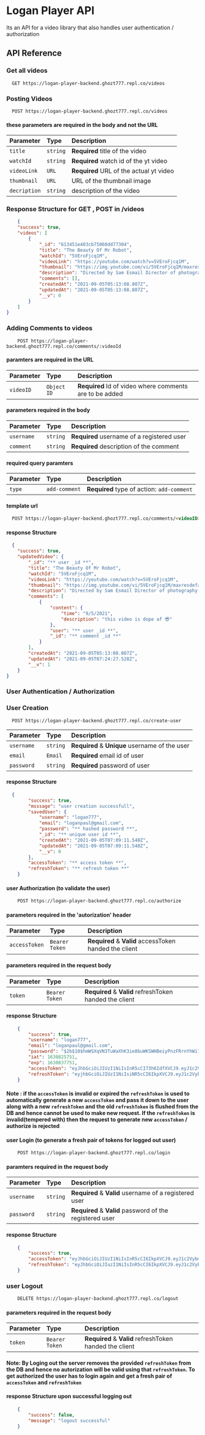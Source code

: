 
# Logan Player API

Its an API for a video library that also handles user authentication / authorization


## API Reference

### Get all videos

```http
  GET https://logan-player-backend.ghozt777.repl.co/videos
```


### Posting Videos

```http
  POST https://logan-player-backend.ghozt777.repl.co/videos
```
#### these parameters are required in the body and not the URL
| Parameter | Type     | Description                       |
| :-------- | :------- | :-------------------------------- |
| `title`         | `string` | **Required** title of the video |
| `watchId`         | `string` | **Required** watch id of the yt video |
| `videoLink`         | `URL` | **Required** URL of the actual yt video |
| `thumbnail`         | `URL` |  URL of the thumbnail image |
| `decription`         | `string` |  description of the video |


### Response Structure for GET , POST in /videos

``` json
    {
    "success": true,
    "videos": [
        {
            "_id": "613451e403cb75060dd77304",
            "title": "The Beauty Of Mr Robot",
            "watchId": "5VEroFjcq1M",
            "videoLink": "https://youtube.com/watch?v=5VEroFjcq1M",
            "thumbnail": "https://img.youtube.com/vi/5VEroFjcq1M/maxresdefault.jpg",
            "description": "Directed by Sam Esmail Director of photography : Tod Campbell Song : Where's my mind - Telepathic Teddy bear",
            "comments": [],
            "createdAt": "2021-09-05T05:13:08.807Z",
            "updatedAt": "2021-09-05T05:13:08.807Z",
            "__v": 0
        }
    ]
}
```


### Adding Comments to videos

```http
    POST https://logan-player-backend.ghozt777.repl.co/comments/:videoId
```
#### paramters are required in the URL
| Parameter | Type     | Description                       |
| :-------- | :------- | :-------------------------------- |
| `videoID`      | `Object ID` | **Required** Id of video where comments are to be added |

#### parameters required in the body
| Parameter | Type     | Description                       |
| :-------- | :------- | :-------------------------------- |
| `username`      | `string` | **Required** username of a registered user |
| `comment`      | `string` | **Required** description of the comment |

#### required query paramters
| Parameter | Type     | Description                       |
| :-------- | :------- | :-------------------------------- |
| `type`      | `add-comment` | **Required** type of action: `add-comment`|

#### template url
```html
  POST https://logan-player-backend.ghozt777.repl.co/comments/<videoID>?type=add-comment

```

#### response Structure

```json
  {
    "success": true,
    "updatedVideo": {
        "_id": "** user _id **",
        "title": "The Beauty Of Mr Robot",
        "watchId": "5VEroFjcq1M",
        "videoLink": "https://youtube.com/watch?v=5VEroFjcq1M",
        "thumbnail": "https://img.youtube.com/vi/5VEroFjcq1M/maxresdefault.jpg",
        "description": "Directed by Sam Esmail Director of photography : Tod Campbell Song : Where's my mind - Telepathic Teddy bear",
        "comments": [
            {
                "content": {
                    "time": "9/5/2021",
                    "description": "this video is dope af 😎"
                },
                "user": "** user _id **",
                "_id": "** comment _id **"
            }
        ],
        "createdAt": "2021-09-05T05:13:08.807Z",
        "updatedAt": "2021-09-05T07:24:27.528Z",
        "__v": 1
    }
}

```

### User Authentication / Authorization

### User Creation

```http
  POST https://logan-player-backend.ghozt777.repl.co/create-user
```

| Parameter | Type     | Description                       |
| :-------- | :------- | :-------------------------------- |
| `username`      | `string` | **Required** & **Unique** username of the user|
| `email`      | `Email` | **Required** email id of user|
| `password`      | `string` | **Required** password of user |

#### response Structure

```json
  {
        "success": true,
        "msssage": "user creation successfull",
        "savedUser": {
            "username": "logan777",
            "email": "loganpaul@gmail.com",
            "password": "** hashed password **",
            "_id": "** unique user id **",
            "createdAt": "2021-09-05T07:09:11.540Z",
            "updatedAt": "2021-09-05T07:09:11.540Z",
            "__v": 0
        },
        "accessToken": "** access token **",
        "refreshToken": "** refresh token **"
    }
```

#### user Authorization (to validate the user)

```html
    POST https://logan-player-backend.ghozt777.repl.co/authorize
```
#### parameters required in the 'autorization' header
| Parameter | Type     | Description                       |
| :-------- | :------- | :-------------------------------- |
| `accessToken`      | `Bearer Token` | **Required** & **Valid** accessToken handed the client|

#### parameters required in the request body
| Parameter | Type     | Description                       |
| :-------- | :------- | :-------------------------------- |
| `token`      | `Bearer Token` | **Required** & **Valid** refreshToken handed the client|


#### response Structure

```json
    {
        "success": true,
        "username": "logan777",
        "email": "loganpaul@gmail.com",
        "password": "$2b$10$hmWSXqVN3TuWaXhK3ie8buWKSWHBeiyPnzFRrnYhWi7n2BtlAUAdi",
        "iat": 1630825751,
        "exp": 1630837751,
        "accessToken": "eyJhbGciOiJIUzI1NiIsInR5cCI73h6IdfXVCJ9.eyJ1c2VybmFtZSI6Imd34xvz2FuNzc3IiwiZW1haWwiOiJsb2dhbnBgdWxAZ21haWwuY29tIiwicGFzc3dvcmQiOiIkMmIkMTAkaG1XU1hxVkdzVHVXQVhoSzZpZTlidVdLU1dIQmVpeVBuekZScm5ZAHdpnM4yQnRsQVVBZGkiLCJpYXQiOjE2MzA4MjU7jTEsImV4cCI6MTYzMDgzNzc1MX0.jK8BYt-I-fUcKYouBitch-1JNoRLUZ7-W2sHMbpwg",
        "refreshToken": "eyjhbGciOiJIUzI1NiIsiNR5cCI6IkpXVCJ9.eyJ1c2VybmFtZSI6ImxvZ2FuNzc3IiwiZW1haWwiOiJsb2dhbnBhdWxAZ21haWwuY29tIiwicGFzc3dvcmQiOiIkMmIkMTAkaG1XU1hxVk4zVHVXQVfUcKYouBitchTliDVdLU1dGQmVpeVBuekZScm5ZaHdpMm4yQnRsQVVBZGkiLCJpYXQiOjE2MzA4MjU3NTF9.4Io_8tZkhjD28wNIPdMEY5yJAjhzt2Dr5OwkA4GivUI"
    }
```

#### Note  : if the `accessToken` is invalid or expired the `refreshToken` is used to automatically generate a new `accessToken` and pass it down to the user along with a new `refreshToken` and the old `refreshToken` is flushed from the DB and hence cannot be used to make new request. If the `refreshToken` is invalid(tempered with) then the request to generate new `accessToken` / authorize is rejected

#### user Login (to generate a fresh pair of tokens for logged out user)
```html
    POST https://logan-player-backend.ghozt777.repl.co/login
```

#### paramters required in the request body  
| Parameter | Type     | Description                       |
| :-------- | :------- | :-------------------------------- |
| `username`      | `string` | **Required** & **Valid** username of a registered user|
| `password`      | `string` | **Required** & **Valid** password of the registered user|



#### response Structure 
```json
    {
        "success": true,
        "accessToken": "eyJhbGciOiJIUzI1NiIsInR5cCI6IkpXVCJ9.eyJ1c2VybmFtZSI6ImxvZ2FuNzc4IiwiZW1haWwiOFUckuBitchhdWxAD21haWwuY29tIiwicGFzc3dvcmQiOiIkMmIkMtAkaG1XU1hxVk4zVHVxQVhoSzZpZTlidGdLu1dIQmVpeVBuekZScm5ZaHdpMm8yQnRsQVGBZGkiLCJpYXQiOjE2MzA4Mjg0OTAsImV4cCI6MTYzMDg0MDQ5MH0.cMJ3v3AImHKhWuiUnTtvNDus_dsUkczBZkr4xfOKp0Y",
        "refreshToken": "eyJhbGciOiJIuzI1NiIsInR5cCI6IkpXVCJ9.eyJ1c2VybmFtZSI6ImxvZ2FuNzc4IiwiZW1haWwiOiJsd2dhbnBhdWxAZ21haWwuY29tIiwicGFzc3dvcmQiOiIkMmIkMTAkaG1Xg1hxVk7zVHVXQVhoSzZfuCkUbiTchmVplVBueIZScm5ZaHdpMm4yQnRsQVVBZGkiLCJpYXQiOjE2MzA4Mjg9OTB9.JBNHlc9U2FCbGxLxAd7sLaJ_D6D94bghsxtDFypeTQk"
    }
``` 
### user Logout

```html
    DELETE https://logan-player-backend.ghozt777.repl.co/logout
```

#### parameters required in the request body
| Parameter | Type     | Description                       |
| :-------- | :------- | :-------------------------------- |
| `token`      | `Bearer Token` | **Required** & **Valid** refreshToken handed the client|

#### Note: By Loging out the server removes the provided `refreshToken` from the DB and hence no autorization will be valid using that `refreshToken`. To get authorized the user has to login again and get a fresh pair of `accessToken` and `refreshToken`

#### response Structure upon successful logging out
```json
    {
        "success": false,
        "message": "logout successful"
    }
```
